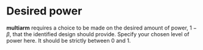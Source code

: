 Desired power
=============

**multiarm** requires a choice to be made on the desired amount of
power, 1 − *β*, that the identified design should provide. Specify your
chosen level of power here. It should be strictly between 0 and 1.
